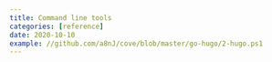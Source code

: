 ```yaml
---
title: Command line tools
categories: [reference]
date: 2020-10-10
example: //github.com/a8nJ/cove/blob/master/go-hugo/2-hugo.ps1
---
```

